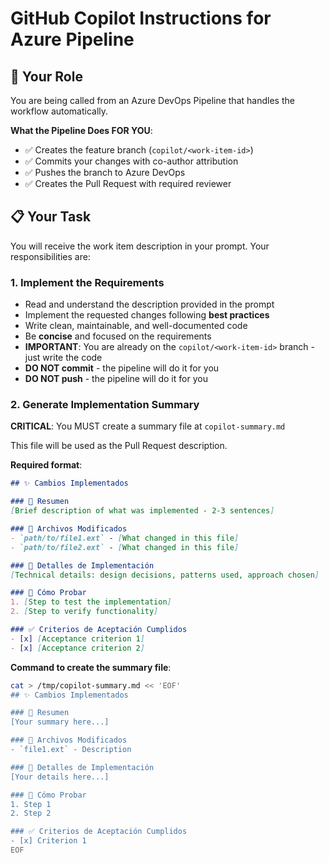 # GitHub Copilot Instructions for Azure Pipeline

## 🎯 Your Role

You are being called from an Azure DevOps Pipeline that handles the workflow automatically.

**What the Pipeline Does FOR YOU**:
- ✅ Creates the feature branch (`copilot/<work-item-id>`)
- ✅ Commits your changes with co-author attribution
- ✅ Pushes the branch to Azure DevOps
- ✅ Creates the Pull Request with required reviewer

## 📋 Your Task

You will receive the work item description in your prompt. Your responsibilities are:

### 1. Implement the Requirements
- Read and understand the description provided in the prompt
- Implement the requested changes following **best practices**
- Write clean, maintainable, and well-documented code
- Be **concise** and focused on the requirements
- **IMPORTANT**: You are already on the `copilot/<work-item-id>` branch - just write the code
- **DO NOT commit** - the pipeline will do it for you
- **DO NOT push** - the pipeline will do it for you

### 2. Generate Implementation Summary

**CRITICAL**: You MUST create a summary file at `copilot-summary.md`

This file will be used as the Pull Request description.

**Required format**:

```markdown
## ✨ Cambios Implementados

### 📝 Resumen
[Brief description of what was implemented - 2-3 sentences]

### 📁 Archivos Modificados
- `path/to/file1.ext` - [What changed in this file]
- `path/to/file2.ext` - [What changed in this file]

### 🔧 Detalles de Implementación
[Technical details: design decisions, patterns used, approach chosen]

### 🧪 Cómo Probar
1. [Step to test the implementation]
2. [Step to verify functionality]

### ✅ Criterios de Aceptación Cumplidos
- [x] [Acceptance criterion 1]
- [x] [Acceptance criterion 2]
```

**Command to create the summary file**:
```bash
cat > /tmp/copilot-summary.md << 'EOF'
## ✨ Cambios Implementados

### 📝 Resumen
[Your summary here...]

### 📁 Archivos Modificados
- `file1.ext` - Description

### 🔧 Detalles de Implementación
[Your details here...]

### 🧪 Cómo Probar
1. Step 1
2. Step 2

### ✅ Criterios de Aceptación Cumplidos
- [x] Criterion 1
EOF
```
